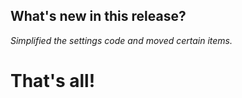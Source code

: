 ## What's new in this release?

_Simplified the settings code and moved certain items._



# That's all! 